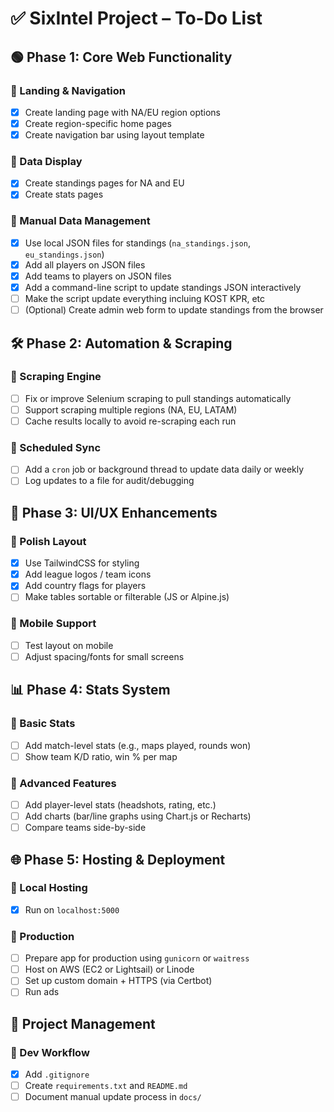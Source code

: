 
# ✅ SixIntel Project – To-Do List

## 🟢 Phase 1: Core Web Functionality

### 🔹 Landing & Navigation
- [x] Create landing page with NA/EU region options
- [x] Create region-specific home pages
- [x] Create navigation bar using layout template

### 🔹 Data Display
- [x] Create standings pages for NA and EU
- [x] Create stats pages 

### 🔹 Manual Data Management
- [x] Use local JSON files for standings (`na_standings.json`, `eu_standings.json`)
- [x] Add all players on JSON files
- [x] Add teams to players on JSON files
- [x] Add a command-line script to update standings JSON interactively
- [ ] Make the script update everything incluing KOST KPR, etc
- [ ] (Optional) Create admin web form to update standings from the browser

## 🛠 Phase 2: Automation & Scraping

### 🔹 Scraping Engine
- [ ] Fix or improve Selenium scraping to pull standings automatically
- [ ] Support scraping multiple regions (NA, EU, LATAM)
- [ ] Cache results locally to avoid re-scraping each run

### 🔹 Scheduled Sync
- [ ] Add a `cron` job or background thread to update data daily or weekly
- [ ] Log updates to a file for audit/debugging

## 🎨 Phase 3: UI/UX Enhancements

### 🔹 Polish Layout
- [x] Use TailwindCSS for styling
- [x] Add league logos / team icons
- [x] Add country flags for players
- [ ] Make tables sortable or filterable (JS or Alpine.js)

### 🔹 Mobile Support
- [ ] Test layout on mobile
- [ ] Adjust spacing/fonts for small screens

## 📊 Phase 4: Stats System

### 🔹 Basic Stats
- [ ] Add match-level stats (e.g., maps played, rounds won)
- [ ] Show team K/D ratio, win % per map

### 🔹 Advanced Features
- [ ] Add player-level stats (headshots, rating, etc.)
- [ ] Add charts (bar/line graphs using Chart.js or Recharts)
- [ ] Compare teams side-by-side

## 🌐 Phase 5: Hosting & Deployment

### 🔹 Local Hosting
- [x] Run on `localhost:5000`

### 🔹 Production
- [ ] Prepare app for production using `gunicorn` or `waitress`
- [ ] Host on AWS (EC2 or Lightsail) or Linode
- [ ] Set up custom domain + HTTPS (via Certbot)
- [ ] Run ads

## 📝 Project Management

### 🔹 Dev Workflow
- [x] Add `.gitignore`
- [ ] Create `requirements.txt` and `README.md`
- [ ] Document manual update process in `docs/`
